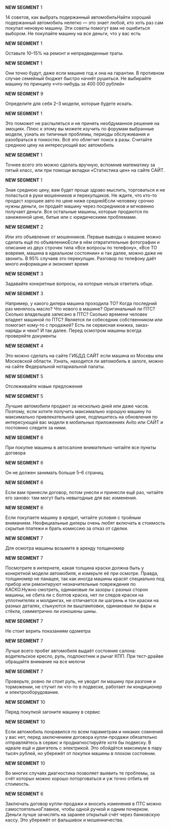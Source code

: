 **NEW SEGMENT** 1

﻿14 советов, как выбрать подержанный  автомобильНайти хороший подержанный автомобиль нелегко — это знает любой, кто хоть раз сам покупал неновую машину. Эти советы помогут вам не ошибиться выбором. Не покупайте машину на все деньги, что у вас есть 

**NEW SEGMENT** 1

Оставьте 10–15% на ремонт и непредвиденные траты. 

**NEW SEGMENT** 1

 Они точно будут, даже если машине год и она на гарантии. В противном случае семейный бюджет быстро начнёт рушиться. Не выбирайте машину по принципу «что-нибудь за 400 000 рублей» 

**NEW SEGMENT** 9

Определите для себя 2–3 модели, которые будете искать. 

**NEW SEGMENT** 1

 Это поможет не распыляться и не принять необдуманное решение на эмоциях. Плюс к этому вы можете изучить по форумам выбранные модели, узнать их типичные проблемы, периоды обслуживания и разобраться в тонкостях. Всё это облегчит поиск в разы. Считайте среднюю цену на интересующий вас автомобиль 

**NEW SEGMENT** 1

Точнее всего это можно сделать вручную, вспомнив математику за пятый класс, или при помощи вкладки «Статистика цен» на сайте САЙТ. 

**NEW SEGMENT** 1

 Зная среднюю цену, вам будет проще здраво мыслить, торговаться и не попасться в руки мошенников и перекупщиков. Не ждите, что кто-то продаст хорошее авто по цене ниже среднейЕсли человеку срочно нужны деньги, он продаёт машину через посредников и мгновенно получает деньги. Все остальные машины, которые продаются по заниженной цене, битые или с юридическими проблемами. 

**NEW SEGMENT** 2

 Или это объявление от мошенников. Первые выводы о машине можно сделать ещё по объявлениюЕсли в нём отвратительные фотографии и описание из двух строчек типа «Все вопросы по телефону», «Все ТО вовремя, машина в идеальном состоянии» и так далее, можно даже не звонить. В 95% случаев это перекупщик. Разговор по телефону даёт много информации и экономит время 

**NEW SEGMENT** 3

Задавайте конкретные вопросы, на которые нельзя ответить обще. 

**NEW SEGMENT** 3

 Например, у какого дилера машина проходила ТО? Когда последний раз менялось масло? Что нового в машине? Оригинальный ли ПТС? Сколько владельцев записано в ПТС? Сколько времени человек владеет машиной по ПТС? Является ли собеседник собственником или помогает кому-то с продажей? Есть ли сервисная книжка, заказ-наряды и чеки? И так далее. Перед осмотром машины всегда проверяйте документы 

**NEW SEGMENT** 4

Это можно сделать на сайте ГИБДД САЙТ если машина из Москвы или Московской области. Узнать, находится ли автомобиль в залоге, можно на сайте Федеральной нотариальной палаты. 

**NEW SEGMENT** 5

 Отслеживайте новые предложения 

**NEW SEGMENT** 5

Лучшие автомобили продают за несколько дней или даже часов. Поэтому, если хотите получить максимально хорошую машину по максимально привлекательной цене, подпишитесь на обновления по интересующей вас модели в мобильных приложениях Avito или САЙТ и постоянно следите за ними. 

**NEW SEGMENT** 6

 При покупке машины в автосалоне внимательно читайте все пункты договора 

**NEW SEGMENT** 6

Он не должен занимать больше 5–6 страниц. 

**NEW SEGMENT** 6

 Если вам принесли договор, потом унесли и принесли ещё раз, читайте его заново: там могут быть невыгодные для вас изменения. 

**NEW SEGMENT** 6

 Если покупаете машину в кредит, читайте условия с тройным вниманием. Неофициальные дилеры очень любят включать в стоимость скрытые платежи и брать комиссию за отказ от сделки. 

**NEW SEGMENT** 7

 Для осмотра машины возьмите в аренду толщиномер 

**NEW SEGMENT** 7

Посмотрите в интернете, какая толщина краски должна быть у конкретной модели автомобиля, и измерьте её при осмотре. Правда, толщиномер не панацея, так как иногда машины красят специально под прибор или ремонтируют незначительные повреждения по КАСКО.Нужно смотреть, одинаковые ли зазоры с разных сторон машины, не сбита ли с болтов краска, нет ли следов краски на уплотнителях и молдингах, не отличается ли шагрень и тон краски на разных деталях, стыкуются ли выштамповки, одинаковые ли фары и стёкла, симметрично ли изношены шины. 

**NEW SEGMENT** 7

 Не стоит верить показаниям одометра 

**NEW SEGMENT** 7

Лучше всего пробег автомобиля выдаёт состояние салона: водительское кресло, руль, подлокотник и рычаг КПП. При тест-драйве обращайте внимание на все мелочи 

**NEW SEGMENT** 7

Проверьте, ровно ли стоит руль, не уводит ли машину при разгоне и торможении, не стучит ли что-то в подвеске, работает ли кондиционер и электрооборудование. 

**NEW SEGMENT** 10

 Перед покупкой загоните машину в сервис 

**NEW SEGMENT** 10

Если автомобиль понравился по всем параметрам и никаких сомнений у вас нет, перед заключением договора купли-продажи обязательно отправляйтесь в сервис и продиагностируйте хотя бы подвеску. В идеале ещё и двигатель с электрикой. Это обойдётся максимум в пару тысяч рублей, но убережёт от покупки машины в плохом состоянии. 

**NEW SEGMENT** 10

 Во многих случаях диагностика позволяет выявить те проблемы, за счёт которых можно хорошо поторговаться и уж точно отбить её стоимость. 

**NEW SEGMENT** 6

 Заключать договор купли-продажи и вносить изменения в ПТС можно самостоятельноГлавное, чтобы одной ручкой и одним почерком. Деньги лучше зачислять на заранее открытый счёт через банковскую кассу. Это убережёт от фальшивок и мошенничества. 

